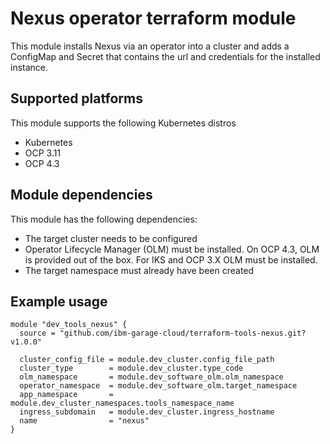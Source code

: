 # Nexus operator terraform module

This module installs Nexus via an operator into a cluster and adds a ConfigMap and
Secret that contains the url and credentials for the installed instance.

## Supported platforms

This module supports the following Kubernetes distros

- Kubernetes
- OCP 3.11
- OCP 4.3

## Module dependencies

This module has the following dependencies:

- The target cluster needs to be configured
- Operator Lifecycle Manager (OLM) must be installed. On OCP 4.3, OLM is provided out
of the box. For IKS and OCP 3.X OLM must be installed.
- The target namespace must already have been created


## Example usage

```hcl-terraform
module "dev_tools_nexus" {
  source = "github.com/ibm-garage-cloud/terraform-tools-nexus.git?v1.0.0"

  cluster_config_file = module.dev_cluster.config_file_path
  cluster_type        = module.dev_cluster.type_code
  olm_namespace       = module.dev_software_olm.olm_namespace
  operator_namespace  = module.dev_software_olm.target_namespace
  app_namespace       = module.dev_cluster_namespaces.tools_namespace_name
  ingress_subdomain   = module.dev_cluster.ingress_hostname
  name                = "nexus"
}

```
